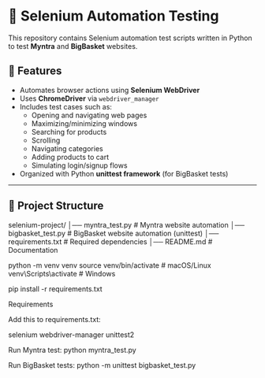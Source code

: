   # 🧪 Selenium Automation Testing
  
  This repository contains Selenium automation test scripts written in Python to test **Myntra** and **BigBasket** websites.  
  
  ## 📌 Features
  - Automates browser actions using **Selenium WebDriver**
  - Uses **ChromeDriver** via `webdriver_manager`
  - Includes test cases such as:
    - Opening and navigating web pages
    - Maximizing/minimizing windows
    - Searching for products
    - Scrolling
    - Navigating categories
    - Adding products to cart
    - Simulating login/signup flows
  - Organized with Python **unittest framework** (for BigBasket tests)
  
  ---
  
  ## 📂 Project Structure
  selenium-project/
  │── myntra_test.py # Myntra website automation
  │── bigbasket_test.py # BigBasket website automation (unittest)
  │── requirements.txt # Required dependencies
  │── README.md # Documentation
  
  python -m venv venv
  source venv/bin/activate   # macOS/Linux
  venv\Scripts\activate      # Windows
  
  pip install -r requirements.txt
  
  Requirements
  
  Add this to requirements.txt:
  
  selenium
  webdriver-manager
  unittest2
  
  Run Myntra test:
  python myntra_test.py
  
  Run BigBasket tests:
  python -m unittest bigbasket_test.py
